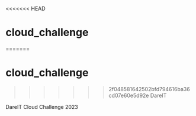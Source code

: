 <<<<<<< HEAD
# cloud_challenge
=======
# cloud_challenge
>>>>>>> 2f048581642502bfd794616ba36cd07e60e5d92e
DareIT

DareIT Cloud Challenge 2023
